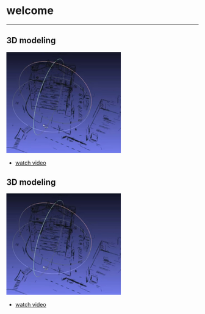 # welcome 
--------------------------------------------------------------------------------




## 3D modeling 

<img src="videos\vs-2025-01-14.JPG" alt="3D modeling" width="300"/>



* [watch video](3dmodeling.md)


## 3D modeling 

<img src="videos\vs-2025-01-14.JPG" alt="3D modeling" width="300"/>



* [watch video](videos/3dmodeling.md)



